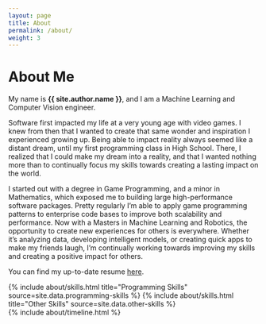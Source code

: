 ```yaml
---
layout: page
title: About
permalink: /about/
weight: 3
---
```


# **About Me** 

My name is **{{ site.author.name }}**, and I am a Machine Learning and Computer Vision engineer. <br> 

Software first impacted my life at a very young age with video games. I knew from then that I wanted to create that same wonder and inspiration I experienced growing up. Being able to impact reality always seemed like a distant dream, until my first programming class in High School. There, I realized that I could make my dream into a reality, and that I wanted nothing more than to continually focus my skills towards creating a lasting impact on the world.

I started out with a degree in Game Programming, and a minor in Mathematics, which exposed me to building large high-performance software packages. Pretty regularly I’m able to apply game programming patterns to enterprise code bases to improve both scalability and performance. Now with a Masters in Machine Learning and Robotics, the opportunity to create new experiences for others is everywhere. Whether it’s analyzing data, developing intelligent models, or creating quick apps to make my friends laugh, I’m continually working towards improving my skills and creating a positive impact for others.

You can find my up-to-date resume [here](https://github.com/mattstruble/resume/blob/master/resume.pdf).

<div class="row">
{% include about/skills.html title="Programming Skills" source=site.data.programming-skills %}
{% include about/skills.html title="Other Skills" source=site.data.other-skills %}
</div>

<div class="row">
{% include about/timeline.html %}
</div>